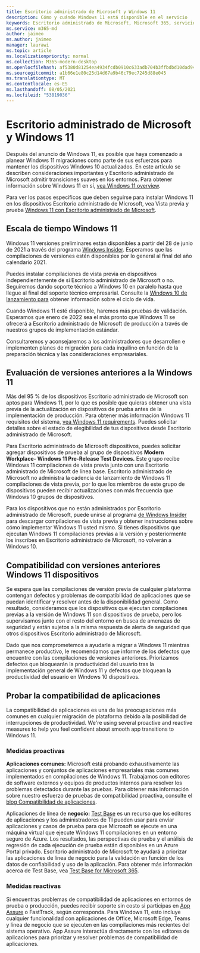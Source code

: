 ```yaml
---
title: Escritorio administrado de Microsoft y Windows 11
description: Cómo y cuándo Windows 11 está disponible en el servicio
keywords: Escritorio administrado de Microsoft, Microsoft 365, servicio, documentación
ms.service: m365-md
author: jaimeo
ms.author: jaimeo
manager: laurawi
ms.topic: article
ms.localizationpriority: normal
ms.collection: M365-modern-desktop
ms.openlocfilehash: af5380d81254ea4934fcdb0910c633adb704b3ffbdbd10dad9457ad29610d66a
ms.sourcegitcommit: a1b66e1e80c25d14d67a9b46c79ec7245d88e045
ms.translationtype: MT
ms.contentlocale: es-ES
ms.lasthandoff: 08/05/2021
ms.locfileid: "53819036"
---
```

# <a name="microsoft-managed-desktop-and-windows-11"></a>Escritorio administrado de Microsoft y Windows 11

Después del anuncio de Windows 11, es posible que haya comenzado a planear Windows 11 migraciones como parte de sus esfuerzos para mantener los dispositivos Windows 10 actualizados. En este artículo se describen consideraciones importantes y Escritorio administrado de Microsoft admitir transiciones suaves en los entornos. Para obtener información sobre Windows 11 en sí, [vea Windows 11 overview](/windows/whats-new/windows-11).

Para ver los pasos específicos que deben seguirse para instalar Windows 11 en los dispositivos Escritorio administrado de Microsoft, vea Vista previa y prueba [Windows 11 con Escritorio administrado de Microsoft](../working-with-managed-desktop/test-win11-mmd.md).

## <a name="timeline-for-windows-11"></a>Escala de tiempo Windows 11

Windows 11 versiones preliminares están disponibles a partir del 28 de junio de 2021 a través del programa [Windows Insider](/windows-insider/). Esperamos que las compilaciones de versiones estén disponibles por lo general al final del año calendario 2021.

Puedes instalar compilaciones de vista previa en dispositivos independientemente de si Escritorio administrado de Microsoft o no. Seguiremos dando soporte técnico a Windows 10 en paralelo hasta que llegue al final del soporte técnico empresarial. Consulte la [Windows 10 de lanzamiento para](/windows/release-health/release-information) obtener información sobre el ciclo de vida.

Cuando Windows 11 esté disponible, haremos más pruebas de validación. Esperamos que enero de 2022 sea el más pronto que Windows 11 se ofrecerá a Escritorio administrado de Microsoft de producción a través de nuestros grupos de implementación estándar.

Consultaremos y aconsejaremos a los administradores que desarrollen e implementen planes de migración para cada inquilino en función de la preparación técnica y las consideraciones empresariales.

## <a name="assessing-pre-release-versions-of-windows-11"></a>Evaluación de versiones anteriores a la Windows 11

Más del 95 % de los dispositivos Escritorio administrado de Microsoft son aptos para Windows 11, por lo que es posible que quieras obtener una vista previa de la actualización en dispositivos de prueba antes de la implementación de producción. Para obtener más información Windows 11 requisitos del sistema, [vea Windows 11 requirements](/windows/whats-new/windows-11-requirements). Puedes solicitar detalles sobre el estado de elegibilidad de tus dispositivos desde Escritorio administrado de Microsoft.

Para Escritorio administrado de Microsoft dispositivos, puedes solicitar agregar dispositivos de prueba al grupo de dispositivos **Modern Workplace- Windows 11 Pre-Release Test Devices.** Este grupo recibe Windows 11 compilaciones de vista previa junto con una Escritorio administrado de Microsoft de línea base. Escritorio administrado de Microsoft no administra la cadencia de lanzamiento de Windows 11 compilaciones de vista previa, por lo que los miembros de este grupo de dispositivos pueden recibir actualizaciones con más frecuencia que Windows 10 grupos de dispositivos.

Para los dispositivos que no están administrados por Escritorio administrado de Microsoft, puede unirse al programa [de Windows Insider](/windows-insider/) para descargar compilaciones de vista previa y obtener instrucciones sobre cómo implementar Windows 11 usted mismo. Si tienes dispositivos que ejecutan Windows 11 compilaciones previas a la versión y posteriormente los inscribes en Escritorio administrado de Microsoft, no volverán a Windows 10.

## <a name="support-for-pre-release-windows-11-devices"></a>Compatibilidad con versiones anteriores Windows 11 dispositivos

Se espera que las compilaciones de versión previa de cualquier plataforma contengan defectos y problemas de compatibilidad de aplicaciones que se puedan identificar y resolver antes de la disponibilidad general. Como resultado, consideramos que los dispositivos que ejecutan compilaciones previas a la versión de Windows 11 son dispositivos de prueba, pero los supervisamos junto con el resto del entorno en busca de amenazas de seguridad y están sujetos a la misma respuesta de alerta de seguridad que otros dispositivos Escritorio administrado de Microsoft.

Dado que nos comprometemos a ayudarle a migrar a Windows 11 mientras permanece productivo, le recomendamos que informe de los defectos que encuentre con las compilaciones de versiones anteriores. Priorizamos defectos que bloquearán la productividad del usuario tras la implementación general de Windows 11 y defectos que bloquean la productividad del usuario en Windows 10 dispositivos.

## <a name="testing-application-compatibility"></a>Probar la compatibilidad de aplicaciones

La compatibilidad de aplicaciones es una de las preocupaciones más comunes en cualquier migración de plataforma debido a la posibilidad de interrupciones de productividad. We're using several proactive and reactive measures to help you feel confident about smooth app transitions to Windows 11.

### <a name="proactive-measures"></a>Medidas proactivas

**Aplicaciones comunes:** Microsoft está probando exhaustivamente las aplicaciones y conjuntos de aplicaciones empresariales más comunes implementados en compilaciones de Windows 11. Trabajamos con editores de software externos y equipos de productos internos para resolver los problemas detectados durante las pruebas. Para obtener más información sobre nuestro esfuerzo de pruebas de compatibilidad proactiva, consulte el [blog Compatibilidad de aplicaciones](https://blogs.windows.com/windowsexperience/2019/01/15/application-compatibility-in-the-windows-ecosystem/).

Aplicaciones de línea de **negocio:** [Test Base](https://www.microsoft.com/en-us/testbase) es un recurso que los editores de aplicaciones y los administradores de TI pueden usar para enviar aplicaciones y casos de prueba para que Microsoft se ejecute en una máquina virtual que ejecute Windows 11 compilaciones en un entorno seguro de Azure. Los resultados, las perspectivas de prueba y el análisis de regresión de cada ejecución de prueba están disponibles en un Azure Portal privado. Escritorio administrado de Microsoft te ayudará a priorizar las aplicaciones de línea de negocio para la validación en función de los datos de confiabilidad y uso de la aplicación. Para obtener más información acerca de Test Base, vea [Test Base for Microsoft 365](https://techcommunity.microsoft.com/t5/windows-it-pro-blog/test-base-for-microsoft-365-microsoft-ignite-2021-updates/ba-p/2185566).

### <a name="reactive-measures"></a>Medidas reactivas
Si encuentras problemas de compatibilidad de aplicaciones en entornos de prueba o producción, puedes recibir soporte sin costo si participas en [App Assure](/fasttrack/products-and-capabilities#app-assure) o FastTrack, según corresponda. Para Windows 11, esto incluye cualquier funcionalidad con aplicaciones de Office, Microsoft Edge, Teams y línea de negocio que se ejecuten en las compilaciones más recientes del sistema operativo. App Assure interactúa directamente con los editores de aplicaciones para priorizar y resolver problemas de compatibilidad de aplicaciones.

